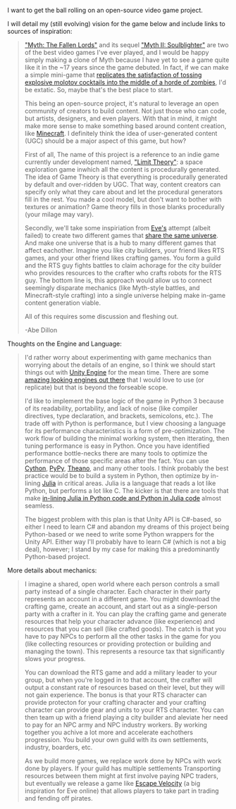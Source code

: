 I want to get the ball rolling on an open-source video game project.

I will detail my (still evolving) vision for the game below and include links to sources of inspiration:

> ["Myth: The Fallen Lords"][1] and its sequel ["Myth II: Soulblighter"][2] are two of the best video games
> I've ever played, and I would be happy simply making a clone of Myth because I have yet to see a game quite
> like it in the ~17 years since the game debuted. In fact, if we can make a simple mini-game that [replicates
> the satisfaction of tossing explosive molotov cocktails into the middle of a horde of zombies][3], I'd be extatic.
> So, maybe that's the best place to start.
>
> This being an open-source project, it's natural to leverage an open community of creators to build content.
> Not just those who can code, but artists, designers, and even players. With that in mind, it might make
> more sense to make something based around content creation, like [Minecraft][4]. I definitely think the idea
> of user-generated content (UGC) should be a major aspect of this game, but how?
>
> First of all, The name of this project is a reference to an indie game currently under development named,
> ["Limit Theory"][5]: a space exploration game inwhich all the content is procedurally generated. The idea of
> Game Theory is that everything is procedurally generated by default and over-ridden by UGC. That way,
> content creators can specify only what they care about and let the procedural generators fill in the
> rest. You made a cool model, but don't want to bother with textures or animation? Game theory fills in
> those blanks procedurally (your milage may vary).
>
> Secondly, we'll take some inspiriation from [Eve's][6] attempt (albeit failed) to create two different games
> that [share the same universe][7]. And make one universe that is a hub to many different games that affect
> eachother. Imagine you like city builders, your friend likes RTS games, and your other friend likes crafting
> games. You form a guild and the RTS guy fights battles to claim achorage for the city builder who provides
> resources to the crafter who crafts robots for the RTS guy. The bottom line is, this approach would allow us
> to connect seemingly disparate mechanics (like Myth-style battles, and Minecraft-style crafting) into a
> single universe helping make in-game content generation viable.
>
> All of this requires some discussion and fleshing out.
>
> -Abe Dillon

[1]: http://en.wikipedia.org/wiki/Myth:_The_Fallen_Lords  "Myth: The Fallen Lords"
[2]: http://en.wikipedia.org/wiki/Myth_II:_Soulblighter   "Myth II: Soulblighter"
[3]: https://www.youtube.com/watch?v=yBj1NESMNcs&t=0m16s  "Dwarves"
[4]: https://minecraft.net/    "Minecraft"
[5]: http://ltheory.com/       "Limit Theory"
[6]: http://www.eveonline.com/ "Eve Online"
[7]: https://www.youtube.com/watch?v=uiYuBrApdyY  "Dust 514"

Thoughts on the Engine and Language:

> I'd rather worry about experimenting with game mechanics than worrying about the details of an engine, so I
> think we should start things out with [Unity Engine][8] for the mean time. There are some [amazing looking engines
> out there][9] that I would love to use (or replicate) but that is beyond the forseable scope.
>
> I'd like to implement the base logic of the game in Python 3 because of its readability, portability, and lack
> of noise (like compiler directives, type declaration, and brackets, semicolons, etc.). The trade off with Python
> is performance, but I view choosing a language for its performance characteristics is a form of pre-optimization.
> The work flow of building the minimal working system, then itterating, then tuning performance is easy in Python.
> Once you have identified performance bottle-necks there are many tools to optimize the performance of those
> specific areas after the fact. You can use [Cython][10], [PyPy][11], [Theano][12], and many other tools. I think probably
> the best practice would be to build a system in Python, then optimize by in-lining [Julia][13] in critical areas.
> Julia is a language that reads a lot like Python, but performs a lot like C. The kicker is that there are tools
> that make [in-lining Julia in Python code and Python in Julia code][14] almost seamless.
>
> The biggest problem with this plan is that Unity API is C#-based, so either I need to learn C# and abandon my
> dreams of this project being Python-based or we need to write some Python wrappers for the Unity API. Either way
> I'll probably have to learn C# (which is not a big deal), however; I stand by my case for making this a
> predominantly Python-based project.

[8]: http://unity3d.com/    "Unity Engine"
[9]: https://www.youtube.com/watch?v=_CCZIBDt1uM  "Atomontage Engine"
[10]: http://cython.org/    "Cython"
[11]: http://pypy.org/      "PyPy"
[12]: http://deeplearning.net/software/theano/    "Theano"
[13]: http://julialang.org/ "Julia Language"
[14]: http://blog.leahhanson.us/julia-calling-python-calling-julia.html  "Julia-Python interfacing"

More details about mechanics:

> I imagine a shared, open world where each person controls a small party instead of a single character. Each character
> in their party represents an account in a different game. You might download the crafting game, create an account,
> and start out as a single-person party with a crafter in it. You can play the crafting game and generate resources
> that help your character advance (like experience) and resources that you can sell (like crafted goods). The catch is
> that you have to pay NPCs to perform all the other tasks in the game for you (like collecting resources or providing
> protection or building and managing the town). This represents a resource tax that significantly slows your progress.
>
> You can download the RTS game and add a military leader to your group, but when you're logged in to that account, the
> crafter will output a constant rate of resources based on their level, but they will not gain experience. The bonus is
> that your RTS character can provide protecton for your crafting character and your crafting character can provide
> gear and units to your RTS character. You can then team up with a friend playing a city builder and aleviate her need
> to pay for an NPC army and NPC industry workers. By working together you achive a lot more and accelerate eachothers
> progression. You build your own guild with its own settlements, industry, boarders, etc.
>
> As we build more games, we replace work done by NPCs with work done by players. If your guild has multiple settlements
> Transporting resources between them might at first involve paying NPC traders, but eventually we release a game like
> [Escape Velocity][15] (a big inspiration for Eve online) that allows players to take part in trading and fending off
> pirates.

[15]: https://www.youtube.com/watch?v=gJbuUSSqXJE  "Escape Velocity Nova"
